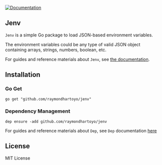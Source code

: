 [![Documentation](https://godoc.org/github.com/raymondhartoyo/jenv?status.svg)](https://godoc.org/github.com/raymondhartoyo/jenv)

## Jenv

`Jenv` is a simple Go package to load JSON-based environment variables.

The environment variables could be any type of valid JSON object containing arrays, strings, numbers, boolean, etc.

For guides and reference materials about `Jenv`, see [the documentation](https://godoc.org/github.com/raymondhartoyo/jenv).

## Installation

### Go Get
`go get "github.com/raymondhartoyo/jenv"`

### Dependency Management
`dep ensure -add github.com/raymondhartoyo/jenv`

For guides and reference materials about `Dep`, see `Dep` documentation [here](https://golang.github.io/dep)

## License

MIT License